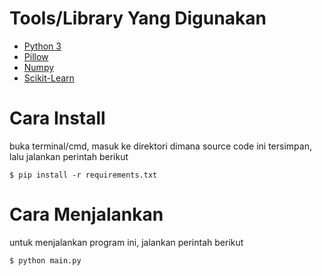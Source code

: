 # Tools/Library Yang Digunakan
- [Python 3](https://www.python.org/)
- [Pillow](https://python-pillow.org/)
- [Numpy](https://numpy.org/)
- [Scikit-Learn](https://scikit-learn.org/stable/index.html)

# Cara Install
buka terminal/cmd, masuk ke direktori dimana source code ini tersimpan, lalu jalankan perintah berikut
```
$ pip install -r requirements.txt
```

# Cara Menjalankan
untuk menjalankan program ini, jalankan perintah berikut
```
$ python main.py
```